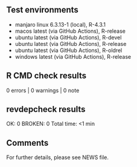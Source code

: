 ## Test environments

* manjaro linux 6.3.13-1 (local), R-4.3.1
* macos latest (via GitHub Actions), R-release
* ubuntu latest (via GitHub Actions), R-devel
* ubuntu latest (via GitHub Actions), R-release
* ubuntu latest (via GitHub Actions), R-oldrel
* windows latest (via GitHub Actions), R-release


## R CMD check results

0 errors | 0 warnings | 0 note


## revdepcheck results

OK: 0
BROKEN: 0
Total time: <1 min


## Comments

For further details, please see NEWS file.
